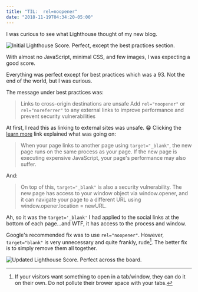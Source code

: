 ```yaml
---
title: "TIL:  rel=noopener"
date: "2018-11-19T04:34:20-05:00"
---
```


I was curious to see what Lighthouse thought of my new blog.

![Initial Lighthouse Score. Perfect, except the best practices section.](/assets/images/posts/noopener/lighthouse_1.png)

With almost no JavaScript, minimal CSS, and few images, I was expecting a good score.

Everything was perfect except for best practices which was a 93. Not the end of the world, but I was curious.

The message under best practices was:

> Links to cross-origin destinations are unsafe
> Add `rel="noopener"` or `rel="noreferrer"` to any external links to improve performance and prevent security vulnerabilities

At first, I read this as linking to external sites was unsafe. 😁 Clicking the [ learn more](https://developers.google.com/web/tools/lighthouse/audits/noopener) link explained what was going on:

> When your page links to another page using `target="_blank"`, the new page runs on the same process as your page. If the new page is executing expensive JavaScript, your page's performance may also suffer.

And:

> On top of this, `target="_blank"` is also a security vulnerability. The new page has access to your window object via window.opener, and it can navigate your page to a different URL using window.opener.location = newURL.

Ah, so it was the `target='_blank'` I had applied to the social links at the bottom of each page...and WTF, it has access to the process and window.

Google's recommended fix was to use `rel="noopener"`. However, `target="blank"` is very unnecessary and quite frankly, rude[^1]. The better fix is to simply remove them all together.

![Updated Lighthouse Score. Perfect across the board.](/assets/images/posts/noopener/lighthouse_2.png)

[^1]: If your visitors want something to open in a tab/window, they can do it on their own. Do not pollute their brower space with your tabs.
